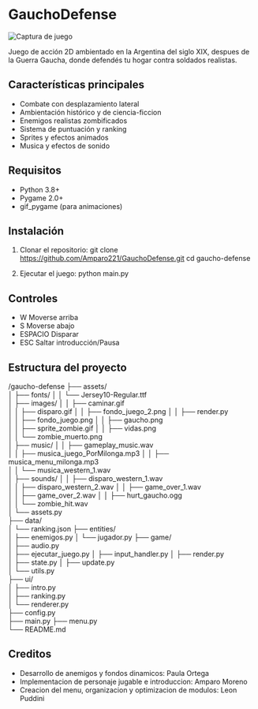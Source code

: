 # GauchoDefense

![Captura de juego](assets/screenshots/gameplay.png) <!-- Agrega una captura real después -->

Juego de acción 2D ambientado en la Argentina del siglo XIX, despues de la Guerra Gaucha, donde defendés tu hogar contra soldados realistas.

## Características principales

- Combate con desplazamiento lateral
- Ambientación histórico y de ciencia-ficcion
- Enemigos realistas zombificados
- Sistema de puntuación y ranking
- Sprites y efectos animados
- Musica y efectos de sonido


## Requisitos

- Python 3.8+
- Pygame 2.0+
- gif_pygame (para animaciones)


## Instalación

1. Clonar el repositorio:
    git clone https://github.com/Amparo221/GauchoDefense.git
   cd gaucho-defense

2. Ejecutar el juego:
    python main.py


## Controles

- W	     Moverse arriba
- S	     Moverse abajo
- ESPACIO	 Disparar
- ESC	     Saltar introducción/Pausa


## Estructura del proyecto

/gaucho-defense
├── assets/               
│   ├── fonts/
│   │   └── Jersey10-Regular.ttf            
│   ├── images/ 
│   │   ├── caminar.gif          
│   │   ├── disparo.gif 
│   │   ├── fondo_juego_2.png
│   │   ├── render.py     
│   │   ├── fondo_juego.png
│   │   ├── gaucho.png  
│   │   ├── sprite_zombie.gif
│   │   ├── vidas.png       
│   │   └── zombie_muerto.png          
│   ├── music/
│   │   ├── gameplay_music.wav  
│   │   ├── musica_juego_PorMilonga.mp3
│   │   ├── musica_menu_milonga.mp3       
│   │   └── musica_western_1.wav           
│   ├── sounds/
│   │   ├── disparo_western_1.wav     
│   │   ├── disparo_western_2.wav
│   │   ├── game_over_1.wav  
│   │   ├── game_over_2.wav
│   │   ├── hurt_gaucho.ogg       
│   │   └── zombie_hit.wav           
│   └── assets.py         
├── data/                 
│   └── ranking.json
├── entities/             
│   ├── enemigos.py
│   └── jugador.py
├── game/                 
│   ├── audio.py          
│   ├── ejecutar_juego.py 
│   ├── input_handler.py
│   ├── render.py     
│   ├── state.py
│   ├── update.py          
│   └── utils.py               
├── ui/                   
│   ├── intro.py       
│   ├── ranking.py          
│   └── renderer.py               
├── config.py             
├── main.py
├── menu.py               
└── README.md             

## Creditos
- Desarrollo de anemigos y fondos dinamicos: Paula Ortega
- Implementacion de personaje jugable e introduccion: Amparo Moreno
- Creacion del menu, organizacion y optimizacion de modulos: Leon Puddini
